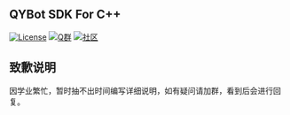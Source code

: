 QYBot SDK For C++
---
[![License](https://img.shields.io/github/license/Hstb1230/qybot-sdk.svg)](LICENSE)
[![Q群](https://img.shields.io/badge/Q%20%E7%BE%A4-529483966-orange.svg)](https://jq.qq.com/?_wv=1027&k=5McnWRW)
[![社区](https://img.shields.io/badge/%E7%A4%BE%E5%8C%BA-qyue.cc-blue.svg)](https://qyue.cc)

致歉说明
---
因学业繁忙，暂时抽不出时间编写详细说明，如有疑问请加群，看到后会进行回复。